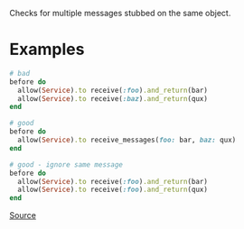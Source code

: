
Checks for multiple messages stubbed on the same object.

# Examples

```ruby
# bad
before do
  allow(Service).to receive(:foo).and_return(bar)
  allow(Service).to receive(:baz).and_return(qux)
end

# good
before do
  allow(Service).to receive_messages(foo: bar, baz: qux)
end

# good - ignore same message
before do
  allow(Service).to receive(:foo).and_return(bar)
  allow(Service).to receive(:foo).and_return(qux)
end
```

[Source](http://www.rubydoc.info/gems/rubocop/RuboCop/Cop/RSpec/ReceiveMessages)